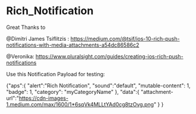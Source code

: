 # Rich_Notification

Great Thanks to 


@Dimitri James Tsiflitzis : https://medium.com/@tsif/ios-10-rich-push-notifications-with-media-attachments-a54dc86586c2


@Veronika: https://www.pluralsight.com/guides/creating-ios-rich-push-notifications

Use this Notification Payload for testing:


{"aps":{
"alert":"Rich Notification",
"sound":"default",
"mutable-content": 1,
"badge": 1,
"category": "myCategoryName"
},
"data":{
"attachment-url":"https://cdn-images-1.medium.com/max/1600/1*6sqVk4MLLtYAd0cg8tzOvg.png"
}
}

